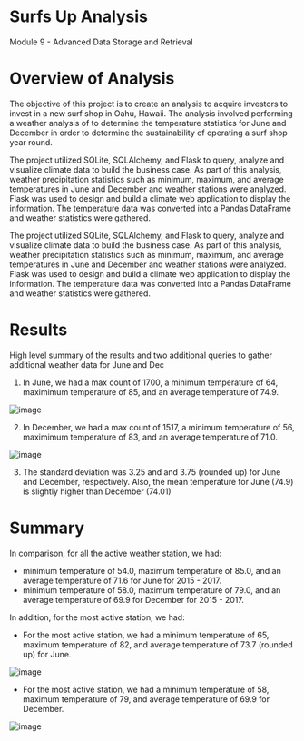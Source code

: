 
# Surfs Up Analysis
Module 9 - Advanced Data Storage and Retrieval

# Overview of Analysis
The objective of this project is to create an analysis to acquire investors to invest in a new surf shop in Oahu, Hawaii. The analysis involved performing a weather analysis of to determine the temperature statistics for June and December in order to determine the sustainability of operating a surf shop year round. 

The project utilized SQLite, SQLAlchemy, and Flask to query, analyze and visualize climate data to build the business case. As part of this analysis, weather precipitation statistics such as minimum, maximum, and average temperatures in June and December and weather stations were analyzed. Flask was used to design and build a climate web application to display the information. The temperature data was converted into a Pandas DataFrame and weather statistics were gathered.

The project utilized SQLite, SQLAlchemy, and Flask to query, analyze and visualize climate data to build the business case. As part of this analysis, weather precipitation statistics such as minimum, maximum, and average temperatures in June and December and weather stations were analyzed. Flask was used to design and build a climate web application to display the information. The temperature data was converted into a Pandas DataFrame and weather statistics were gathered.


# Results
High level summary of the results and two additional queries to gather additional weather data for June and Dec

1) In June, we had a max count of 1700, a minimum temperature of 64, maximimum temperature of 85, and an average temperature of 74.9.

![image](https://user-images.githubusercontent.com/80140082/118376414-9f699100-b57c-11eb-9c36-80a1e1b4f049.png)

2) In December, we had a max count of 1517, a minimum temperature of 56, maximimum temperature of 83, and an average temperature of 71.0.

![image](https://user-images.githubusercontent.com/80140082/118376399-94aefc00-b57c-11eb-9dbb-ce9a9ebcda7c.png)

3) The standard deviation was 3.25 and and 3.75 (rounded up) for June and December, respectively. Also, the mean temperature for June (74.9) is slightly higher than December (74.01)


# Summary
In comparison, for all the active weather station, we had:

* minimum temperature of 54.0, maximum temperature of 85.0, and an average temperature of 71.6 for June for 2015 - 2017.
* minimum temperature of 58.0, maximum temperature of 79.0, and an average temperature of 69.9 for December for 2015 - 2017.

In addition, for the most active station, we had:

* For the most active station, we had a minimum temperature of 65, maximum temperature of 82, and average temperature of 73.7 (rounded up) for June.

![image](https://user-images.githubusercontent.com/80140082/118379389-d34db200-b58e-11eb-86a7-9d48e84740c5.png)

*  For the most active station, we had a minimum temperature of 58, maximum temperature of 79, and average temperature of 69.9 for December.

![image](https://user-images.githubusercontent.com/80140082/118379393-dcd71a00-b58e-11eb-944e-87b755813e6e.png)




